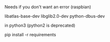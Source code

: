 Needs if you don't want an error (raspbian)

libatlas-base-dev
libglib2.0-dev
python-dbus-dev

in python3 (python2 is deprecated)

pip install -r requirements
